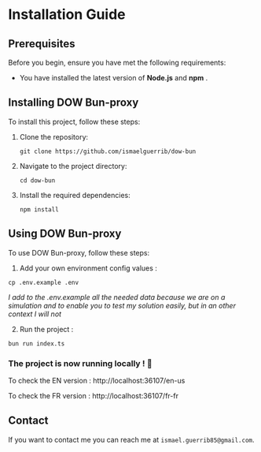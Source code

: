 # Installation Guide

## Prerequisites

Before you begin, ensure you have met the following requirements:

- You have installed the latest version of **Node.js** and **npm** .

## Installing DOW Bun-proxy

To install this project, follow these steps:

1. Clone the repository:

   ```
   git clone https://github.com/ismaelguerrib/dow-bun
   ```

2. Navigate to the project directory:

   ```
   cd dow-bun
   ```

3. Install the required dependencies:
   ```
   npm install
   ```

## Using DOW Bun-proxy

To use DOW Bun-proxy, follow these steps:

1. Add your own environment config values :

```
cp .env.example .env
```

_I add to the .env.example all the needed data because we are on a simulation and to enable you to test my solution easily, but in an other context I will not_

2. Run the project :

```
bun run index.ts
```

### The project is now running locally ! 🎉

To check the EN version : http://localhost:36107/en-us

To check the FR version : http://localhost:36107/fr-fr

## Contact

If you want to contact me you can reach me at `ismael.guerrib85@gmail.com`.
